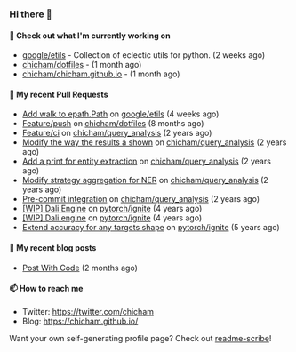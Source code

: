 ### Hi there 👋

#### 👷 Check out what I'm currently working on

- [google/etils](https://github.com/google/etils) - Collection of eclectic utils for python. (2 weeks ago)
- [chicham/dotfiles](https://github.com/chicham/dotfiles) -  (1 month ago)
- [chicham/chicham.github.io](https://github.com/chicham/chicham.github.io) -  (1 month ago)

#### 🔨 My recent Pull Requests

- [Add walk to epath.Path](https://github.com/google/etils/pull/525) on [google/etils](https://github.com/google/etils) (4 weeks ago)
- [Feature/push](https://github.com/chicham/dotfiles/pull/7) on [chicham/dotfiles](https://github.com/chicham/dotfiles) (8 months ago)
- [Feature/ci](https://github.com/chicham/query_analysis/pull/5) on [chicham/query_analysis](https://github.com/chicham/query_analysis) (2 years ago)
- [Modify the way the results a shown](https://github.com/chicham/query_analysis/pull/4) on [chicham/query_analysis](https://github.com/chicham/query_analysis) (2 years ago)
- [Add a print for entity extraction](https://github.com/chicham/query_analysis/pull/3) on [chicham/query_analysis](https://github.com/chicham/query_analysis) (2 years ago)
- [Modify strategy aggregation for NER](https://github.com/chicham/query_analysis/pull/2) on [chicham/query_analysis](https://github.com/chicham/query_analysis) (2 years ago)
- [Pre-commit integration](https://github.com/chicham/query_analysis/pull/1) on [chicham/query_analysis](https://github.com/chicham/query_analysis) (2 years ago)
- [[WIP] Dali Engine](https://github.com/pytorch/ignite/pull/493) on [pytorch/ignite](https://github.com/pytorch/ignite) (4 years ago)
- [[WIP] Dali engine](https://github.com/pytorch/ignite/pull/492) on [pytorch/ignite](https://github.com/pytorch/ignite) (4 years ago)
- [Extend accuracy for any targets shape](https://github.com/pytorch/ignite/pull/128) on [pytorch/ignite](https://github.com/pytorch/ignite) (5 years ago)

#### 📜 My recent blog posts

- [Post With Code](https://chicham.github.io/posts/post-with-code/index.html) (2 months ago)

#### 📫 How to reach me

- Twitter: https://twitter.com/chicham
- Blog: https://chicham.github.io/

Want your own self-generating profile page? Check out [readme-scribe](https://github.com/muesli/readme-scribe)!


